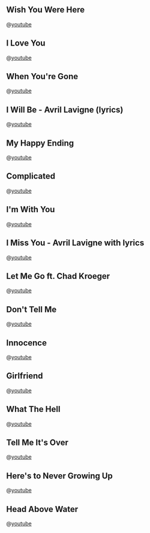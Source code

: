 ## Wish You Were Here

@[youtube](VT1-sitWRtY)

## I Love You

@[youtube](Q0-omvd2u1s)

## When You're Gone

@[youtube](0G3_kG5FFfQ)

## I Will Be - Avril Lavigne (lyrics)

@[youtube](x0GuCfN_tY)

## My Happy Ending

@[youtube](s8QYxmpuyxg)

## Complicated

@[youtube](5NPBIwQyPWE)

## I'm With You

@[youtube](dGR65RWwzg8)

## I Miss You - Avril Lavigne with lyrics

@[youtube](x-L_x88POBo)

## Let Me Go ft. Chad Kroeger

@[youtube](AqajUg85Ax4)

## Don't Tell Me

@[youtube](zMbIipvQL0c)

## Innocence

@[youtube](8xoG0Xv3vs0)

## Girlfriend

@[youtube](Bg59q4puhmg)

## What The Hell

@[youtube](tQmEd_UeeIk)

## Tell Me It's Over

@[youtube](gBYg9L6LjQM)

## Here's to Never Growing Up

@[youtube](sXd2WxoOP5g)


## Head Above Water

@[youtube](EKF6ghfcQic)
